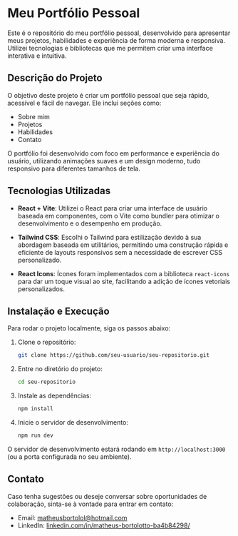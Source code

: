 
# Meu Portfólio Pessoal

Este é o repositório do meu portfólio pessoal, desenvolvido para apresentar meus projetos, habilidades e experiência de forma moderna e responsiva. Utilizei tecnologias e bibliotecas que me permitem criar uma interface interativa e intuitiva.

## Descrição do Projeto

O objetivo deste projeto é criar um portfólio pessoal que seja rápido, acessível e fácil de navegar. Ele inclui seções como: 
- Sobre mim
- Projetos
- Habilidades
- Contato

O portfólio foi desenvolvido com foco em performance e experiência do usuário, utilizando animações suaves e um design moderno, tudo responsivo para diferentes tamanhos de tela.

## Tecnologias Utilizadas

- **React + Vite**: Utilizei o React para criar uma interface de usuário baseada em componentes, com o Vite como bundler para otimizar o desenvolvimento e o desempenho em produção.
  
- **Tailwind CSS**: Escolhi o Tailwind para estilização devido à sua abordagem baseada em utilitários, permitindo uma construção rápida e eficiente de layouts responsivos sem a necessidade de escrever CSS personalizado.

- **React Icons**: Ícones foram implementados com a biblioteca `react-icons` para dar um toque visual ao site, facilitando a adição de ícones vetoriais personalizados.

## Instalação e Execução

Para rodar o projeto localmente, siga os passos abaixo:

1. Clone o repositório:

   ```bash
   git clone https://github.com/seu-usuario/seu-repositorio.git
   ```

2. Entre no diretório do projeto:

   ```bash
   cd seu-repositorio
   ```

3. Instale as dependências:

   ```bash
   npm install
   ```

4. Inicie o servidor de desenvolvimento:

   ```bash
   npm run dev
   ```

O servidor de desenvolvimento estará rodando em `http://localhost:3000` (ou a porta configurada no seu ambiente).


## Contato

Caso tenha sugestões ou deseje conversar sobre oportunidades de colaboração, sinta-se à vontade para entrar em contato:

- Email: [matheusbortolol@hotmail.com](mailto:matheusbortolol@hotmail.com)
- LinkedIn: [linkedin.com/in/matheus-bortolotto-ba4b84298/](https://www.linkedin.com/in/matheus-bortolotto-ba4b84298/)
